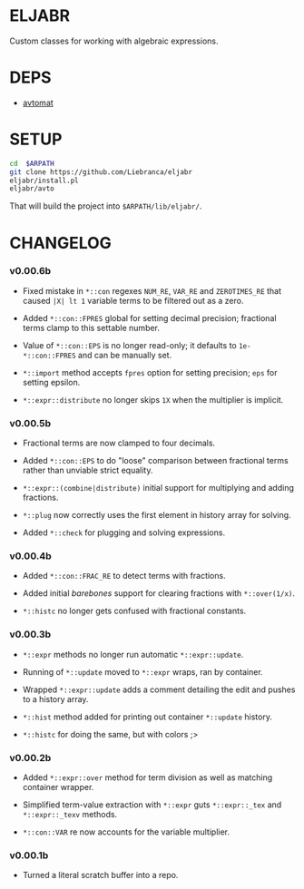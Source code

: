 # ELJABR

Custom classes for working with algebraic expressions.

# DEPS

- [avtomat](https://github.com/Liebranca/avtomat)

# SETUP

```bash
cd  $ARPATH
git clone https://github.com/Liebranca/eljabr
eljabr/install.pl
eljabr/avto
```

That will build the project into `$ARPATH/lib/eljabr/`.

# CHANGELOG

### v0.00.6b

- Fixed mistake in `*::con` regexes `NUM_RE`, `VAR_RE` and `ZEROTIMES_RE` that caused `|X| lt 1` variable terms to be filtered out as a zero.

- Added `*::con::FPRES` global for setting decimal precision; fractional terms clamp to this settable number.

- Value of `*::con::EPS` is no longer read-only; it defaults to `1e-*::con::FPRES` and can be manually set.

- `*::import` method accepts `fpres` option for setting precision; `eps` for setting epsilon.

- `*::expr::distribute` no longer skips `1X` when the multiplier is implicit.

### v0.00.5b

- Fractional terms are now clamped to four decimals.

- Added `*::con::EPS` to do "loose" comparison between fractional terms rather than unviable strict equality.

- `*::expr::(combine|distribute)` initial support for multiplying and adding fractions.

- `*::plug` now correctly uses the first element in history array for solving.

- Added `*::check` for plugging and solving expressions.

### v0.00.4b

- Added `*::con::FRAC_RE` to detect terms with fractions.

- Added initial *barebones* support for clearing fractions with `*::over(1/x)`.

- `*::histc` no longer gets confused with fractional constants.

### v0.00.3b

- `*::expr` methods no longer run automatic `*::expr::update`.

- Running of `*::update` moved to `*::expr` wraps, ran by container.

- Wrapped `*::expr::update` adds a comment detailing the edit and pushes to a history array.

- `*::hist` method added for printing out container `*::update` history.

- `*::histc` for doing the same, but with colors ;>

### v0.00.2b

- Added `*::expr::over` method for term division as well as matching container wrapper.

- Simplified term-value extraction with `*::expr` guts `*::expr::_tex` and `*::expr::_texv` methods.

- `*::con::VAR` re now accounts for the variable multiplier.

### v0.00.1b

- Turned a literal scratch buffer into a repo.
